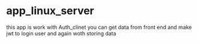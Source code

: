 # app_linux_server
this app is work with Auth_clinet you can get data from front end and make jwt to login user and again woth storing data
